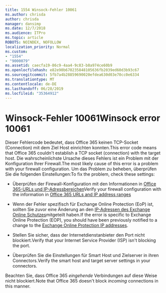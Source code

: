 ```yaml
---
title: 1554 Winsock-Fehler 10061
ms.author: chrisda
author: chrisda
manager: dansimp
ms.date: 12/7/2018
ms.audience: ITPro
ms.topic: article
ROBOTS: NOINDEX, NOFOLLOW
localization_priority: Normal
ms.custom:
- "1554"
- "9000079"
ms.assetid: caecfa19-86c9-4aa4-9c83-b8a974ce60b9
ms.openlocfilehash: e82e90b670235848105636fb2039ed60d3b93c67
ms.sourcegitcommit: 5fb7a4b28859690020efdea630d03e70cc0e6334
ms.translationtype: MT
ms.contentlocale: de-DE
ms.lasthandoff: 06/28/2019
ms.locfileid: "35364912"
---
```

# <a name="winsock-error-10061"></a><span data-ttu-id="aaf2e-102">Winsock-Fehler 10061</span><span class="sxs-lookup"><span data-stu-id="aaf2e-102">Winsock error 10061</span></span>

<span data-ttu-id="aaf2e-103">Dieser Fehlercode bedeutet, dass Office 365 keinen TCP-Socket (Connection) mit dem Ziel Host einrichten konnten.</span><span class="sxs-lookup"><span data-stu-id="aaf2e-103">This error code means that Office 365 couldn't establish a TCP socket (connection) with the target host.</span></span> <span data-ttu-id="aaf2e-104">Die wahrscheinlichste Ursache dieses Fehlers ist ein Problem mit der Konfiguration Ihrer Firewall.</span><span class="sxs-lookup"><span data-stu-id="aaf2e-104">The most likely cause of this error is a problem with your firewall configuration.</span></span> <span data-ttu-id="aaf2e-105">Um das Problem zu beheben, überprüfen Sie die folgenden Einstellungen:</span><span class="sxs-lookup"><span data-stu-id="aaf2e-105">To fix the problem, check these settings:</span></span>

- <span data-ttu-id="aaf2e-106">Überprüfen der Firewall-Konfiguration mit den Informationen in [Office 365-URLs und IP-Adressbereichen](https://docs.microsoft.com/office365/enterprise/urls-and-ip-address-ranges)</span><span class="sxs-lookup"><span data-stu-id="aaf2e-106">Verify your firewall configuration with the information in [Office 365 URLs and IP address ranges](https://docs.microsoft.com/office365/enterprise/urls-and-ip-address-ranges)</span></span>

- <span data-ttu-id="aaf2e-107">Wenn der Fehler spezifisch für Exchange Online Protection (EoP) ist, sollten Sie zuvor eine Änderung an den [IP-Adressen des Exchange Online Schutzes](https://docs.microsoft.com/office365/SecurityCompliance/eop/exchange-online-protection-ip-addresses)mitgeteilt haben.</span><span class="sxs-lookup"><span data-stu-id="aaf2e-107">If the error is specific to Exchange Online Protection (EOP), you should have been previously notified to a change to the [Exchange Online Protection IP addresses](https://docs.microsoft.com/office365/SecurityCompliance/eop/exchange-online-protection-ip-addresses).</span></span>

- <span data-ttu-id="aaf2e-108">Stellen Sie sicher, dass der Internetdienstanbieter den Port nicht blockiert.</span><span class="sxs-lookup"><span data-stu-id="aaf2e-108">Verify that your Internet Service Provider (ISP) isn't blocking the port.</span></span>

- <span data-ttu-id="aaf2e-109">Überprüfen Sie die Einstellungen für Smart Host und Zielserver in ihren Connectors.</span><span class="sxs-lookup"><span data-stu-id="aaf2e-109">Verify the smart host and target server settings in your connectors.</span></span>

<span data-ttu-id="aaf2e-110">Beachten Sie, dass Office 365 *eingehende* Verbindungen auf diese Weise nicht blockiert.</span><span class="sxs-lookup"><span data-stu-id="aaf2e-110">Note that Office 365 doesn't block *incoming* connections in this manner.</span></span>
